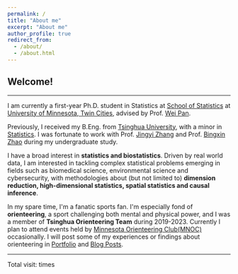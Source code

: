 ```yaml
---
permalink: /
title: "About me"
excerpt: "About me"
author_profile: true
redirect_from: 
  - /about/
  - /about.html
---
```

## Welcome!
-----
I am currently a first-year Ph.D. student in Statistics at [School of Statistics](https://cla.umn.edu/statistics) at [University of Minnesota, Twin Cities](https://twin-cities.umn.edu/), advised by Prof. [Wei Pan](http://www.biostat.umn.edu/~weip/). 

Previously, I received my B.Eng. from [Tsinghua University](https://www.tsinghua.edu.cn/en/), with a minor in [Statistics](http://www.stat.tsinghua.edu.cn/en/page/rcpy/bkpy/). I was fortunate to work with Prof. [Jingyi Zhang](http://www.stat.tsinghua.edu.cn/en/teambuilder/faculty/jingyi-zhang/) and Prof. [Bingxin Zhao](https://www.bingxinzhao.com/) during my undergraduate study.

I have a broad interest in **statistics and biostatistics**. Driven by real world data, I am interested in tackling complex statistical problems emerging in fields such as biomedical science, environmental science and cybersecurity, with methodologies about (but not limited to) **dimension reduction, high-dimensional statistics, spatial statistics and causal inference**. 

In my spare time, I'm a fanatic sports fan. I'm especially fond of **orienteering**, a sport challenging both mental and physical power, and I was a member of **Tsinghua Orienteering Team** during 2019-2023. Currently I plan to attend events held by [Minnesota Orienteering Club(MNOC)](https://www.mnoc.org/) occasionally. I will post some of my experiences or findings about orienteering in [Portfolio](https://mariana2000.github.io/portfolio/) and [Blog Posts](https://mariana2000.github.io/year-archive/).

------------------

<script async src="//busuanzi.ibruce.info/busuanzi/2.3/busuanzi.pure.mini.js"></script>
<span id="busuanzi_container_site_pv">Total visit: <span id="busuanzi_value_site_pv"></span> times</span>

<script type="text/javascript" id="clustrmaps" src="//clustrmaps.com/map_v2.js?d=CqAckg1ajIMERtr5Ax2OW0YHtZvety0aRNHPPI5QEVE&cl=ffffff&w=a"></script>